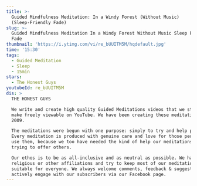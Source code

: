 ```yaml
---
title: >-
  Guided Mindfulness Meditation: In a Windy Forest (Without Music)
  (Sleep-Friendly Fade)
slug: >-
  Guided Mindfulness Meditation In a Windy Forest Without Music Sleep Friendly
  Fade
thumbnail: 'https://i.ytimg.com/vi/re_bUUITM5M/hqdefault.jpg'
time: '15:30'
tags:
  - Guided Meditation
  - Sleep
  - 15min
stars:
  - The Honest Guys
youtubeId: re_bUUITM5M
dis: >
  THE HONEST GUYS

  We write and create high quality Guided Meditations videos that we strive to
  make freely viewable on YouTube. We have been creating these meditations since
  2009. 

  The meditations were begun with one purpose: simply to try and help people.
  Every meditation is produced with genuine care and love for those people who
  use them, because we too have needed the kind of help our meditations are
  trying to offer others.

  Our ethos is to be as all-inclusive and as neutral as possible. We have no
  religious or other affiliations and try to keep most of our meditations
  suitable for everyone. We always welcome comments, feedback & suggestions and
  actively engage with our subscribers via our Facebook page.
---
```


